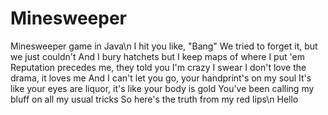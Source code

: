 # Minesweeper
Minesweeper game in Java\n
I hit you like, "Bang"
We tried to forget it, but we just couldn't
And I bury hatchets but I keep maps of where I put 'em
Reputation precedes me, they told you I'm crazy
I swear I don't love the drama, it loves me
And I can't let you go, your handprint's on my soul
It's like your eyes are liquor, it's like your body is gold
You've been calling my bluff on all my usual tricks
So here's the truth from my red lips\n
Hello
